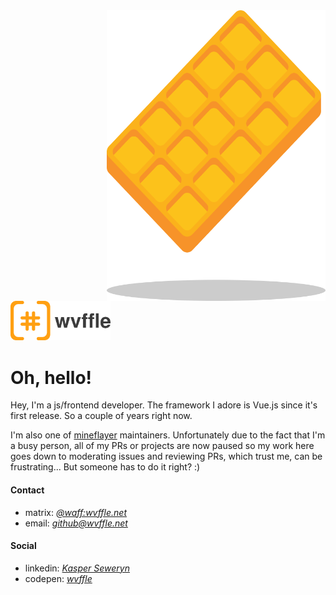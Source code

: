 <img align="right" src="https://github.com/wvffle/wvffle/blob/master/waffle.svg" alt="Illustration of a css waffle from my codepen (https://codepen.io/wvffle/pen/EyJxwa)" width=350px height=465px/>
<img src="https://raw.githubusercontent.com/wvffle/wvffle-logo/master/logo-horizontal.svg" alt="[#] wvffle" width="160">


# Oh, hello!
Hey, I'm a js/frontend developer. The framework I adore is Vue.js since it's first release. So a couple of years right now.

I'm also one of [mineflayer](https://github.com/PrismarineJS/mineflayer) maintainers. Unfortunately due to the fact that I'm a busy person, all of my PRs or projects are now paused so my work here goes down to moderating issues and reviewing PRs, which trust me, can be frustrating... But someone has to do it right? :)

#### Contact
- matrix: *[@waff:wvffle.net](https://matrix.to/#/@waff:wvffle.net)*
- email: *github@wvffle.net*

#### Social
- linkedin: *[Kasper Seweryn](https://www.linkedin.com/in/kasper-seweryn-553241167/)*
- codepen: *[wvffle](https://codepen.io/wvffle)*
